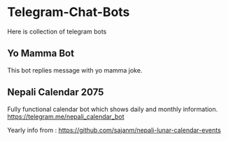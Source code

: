 # Telegram-Chat-Bots
Here is collection of telegram bots


## Yo Mamma Bot
This bot replies message with yo mamma joke.

## Nepali Calendar 2075
Fully functional calendar bot which shows daily and monthly information.
https://telegram.me/nepali_calendar_bot 

Yearly info from : https://github.com/sajanm/nepali-lunar-calendar-events
